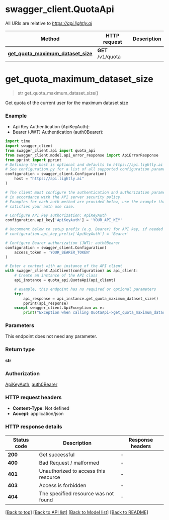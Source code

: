 # swagger_client.QuotaApi

All URIs are relative to *https://api.lightly.ai*

Method | HTTP request | Description
------------- | ------------- | -------------
[**get_quota_maximum_dataset_size**](QuotaApi.md#get_quota_maximum_dataset_size) | **GET** /v1/quota | 


# **get_quota_maximum_dataset_size**
> str get_quota_maximum_dataset_size()



Get quota of the current user for the maximum dataset size

### Example

* Api Key Authentication (ApiKeyAuth):
* Bearer (JWT) Authentication (auth0Bearer):

```python
import time
import swagger_client
from swagger_client.api import quota_api
from swagger_client.model.api_error_response import ApiErrorResponse
from pprint import pprint
# Defining the host is optional and defaults to https://api.lightly.ai
# See configuration.py for a list of all supported configuration parameters.
configuration = swagger_client.Configuration(
    host = "https://api.lightly.ai"
)

# The client must configure the authentication and authorization parameters
# in accordance with the API server security policy.
# Examples for each auth method are provided below, use the example that
# satisfies your auth use case.

# Configure API key authorization: ApiKeyAuth
configuration.api_key['ApiKeyAuth'] = 'YOUR_API_KEY'

# Uncomment below to setup prefix (e.g. Bearer) for API key, if needed
# configuration.api_key_prefix['ApiKeyAuth'] = 'Bearer'

# Configure Bearer authorization (JWT): auth0Bearer
configuration = swagger_client.Configuration(
    access_token = 'YOUR_BEARER_TOKEN'
)

# Enter a context with an instance of the API client
with swagger_client.ApiClient(configuration) as api_client:
    # Create an instance of the API class
    api_instance = quota_api.QuotaApi(api_client)

    # example, this endpoint has no required or optional parameters
    try:
        api_response = api_instance.get_quota_maximum_dataset_size()
        pprint(api_response)
    except swagger_client.ApiException as e:
        print("Exception when calling QuotaApi->get_quota_maximum_dataset_size: %s\n" % e)
```


### Parameters
This endpoint does not need any parameter.

### Return type

**str**

### Authorization

[ApiKeyAuth](../README.md#ApiKeyAuth), [auth0Bearer](../README.md#auth0Bearer)

### HTTP request headers

 - **Content-Type**: Not defined
 - **Accept**: application/json


### HTTP response details

| Status code | Description | Response headers |
|-------------|-------------|------------------|
**200** | Get successful |  -  |
**400** | Bad Request / malformed |  -  |
**401** | Unauthorized to access this resource |  -  |
**403** | Access is forbidden |  -  |
**404** | The specified resource was not found |  -  |

[[Back to top]](#) [[Back to API list]](../README.md#documentation-for-api-endpoints) [[Back to Model list]](../README.md#documentation-for-models) [[Back to README]](../README.md)

